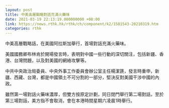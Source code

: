 ```yaml
---
layout: post
title: 中美高層戰略對話充滿火藥味
date: 2021-03-19 22:13:19.000000000 +08:00
link: https://news.rthk.hk/rthk/ch/component/k2/1581543-20210319.htm
categories: rthk
---
```


中美高層戰略話，在美國阿拉斯加舉行，首場對話充滿火藥味。

美國國務卿布林肯於開場發言時，表明對中國一些行動的深切關注，包括新疆、香港、台灣問題，以及對美國的網絡攻擊等。

中共中央政治局委員、中央外事工作委員會辦公室主任楊潔篪，發言時重申，新疆、西藏、台灣，都是中國領土不可分割的一部分，堅決反對美國干涉中國的內政。

雖然第一場對話火藥味濃厚，但雙方按原定計劃，同日閉門舉行第二場對話，至於第三場對話，美方指不會取消，會在本港時間星期六凌晨1時舉行。

